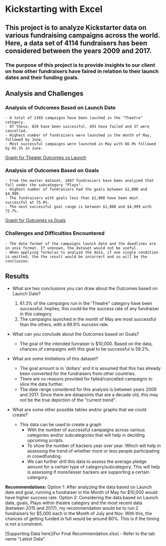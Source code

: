 # Kickstarting with Excel

## This project is to analyze Kickstarter data on various fundraising campaigns across the world. Here, a data set of 4114 fundraisers has been considered between the years 2009 and 2017.

### The purpose of this project is to provide insights to our client on how other fundraisers have faired in relation to their launch dates and their funding goals.

## Analysis and Challenges

### Analysis of Outcomes Based on Launch Date
	- A total of 1369 campaigns have been lauched in the "Theatre" category. 
	- Of these, 839 have been successful, 493 have failed and 37 were cancelled.
	- Highest number of fundraisers were launched in the month of May, followed by June.
	- Most successful campaigns were launched in May with 66.9% followed by 65.3% in June.

[Graph for Theater Outcomes vs Launch](Theater_Outcomes_vs_Launch.png)

### Analysis of Outcomes Based on Goals
	- From the master dataset, 1047 fundrasiers have been analyzed that fall under the subcategory "Plays".
	- Highest number of fundrasiers had the goals between $1,000 and $4,999.
	- The fundraisers with goals less than $1,000 have been most successful at 75.8%.
	- The next successful goal range is between $1,000 and $4,999 with 72.7%.

[Graph for Outcomes vs Goals](Outcomes_vs_Goals.png)

### Challenges and Difficulties Encountered
	- The date format of the campaigns launch date and the deadlines are in unix format. If unknown, the dataset would not be useful.
	- When applying formulas to analyze the data, if one single condition is omitted, the the result would be incorrect and so will be the conclusion.

## Results

- What are two conclusions you can draw about the Outcomes based on Launch Date?
	1. 61.3% of the campaigns run in the 'Theatre" category have been successful. Implies, this could be the success rate of any fundraiser in this category.
	2. The campaigns launched in the month of May are most successful than the others, with a 66.9% success rate.

- What can you conclude about the Outcomes based on Goals?
	- The goal of the intended funraiser is $10,000. Based on the data, chances of campaigns with this goal to be successful is 59.2%.

- What are some limitations of this dataset?
	- The goal amount is in 'dollars' and it is assumed that this has already been converted for the fundraisers from other countries.
	- There are no reasons provided for failed/cancelled campaigns to slice the data further.
	- The date range considered for this analysis is between years 2009 and 2017. Since there are datapoints that are a decade old, this may not be the true depiction of the "current trend".

- What are some other possible tables and/or graphs that we could create?
	- This data can be used to create a graph
		- With the number of successful campaigns across various categories and/or subcategories that will help in deciding upcoming scripts.
		- To show the number of backers year over year. Which will help in assessing the trend of whether more or less people participating in crowdfunding. 
		- We can further drill this data to assess the average pledge amount for a certain type of category/subcategory. This will help is assessing if more/lesser backers are supporting a certain catergory.

**Recommendations:**
Option 1: After analyzing the data based on Launch date and goal, running a fundraiser in the Month of May for $10,000 would have higher success rate.
Option 2: Considering the data based on Launch date, goals, Plays within theatre category and the most recent data (between 2015 and 2017), my recommendation would be to run 2 fundraisers for $5,000 each in the Month of July and Nov. With this, the chances of getting funded in full would be around 80%. This is if the timing is not a constraint. 

[Supporting Data here](For Final Recommendation.xlsx) - Refer to the tab name "Latest Data"
